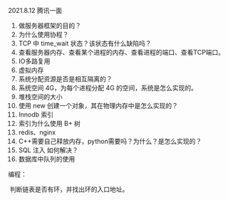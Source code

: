 2021.8.12   腾讯一面

1. 做服务器框架的目的？
2. 为什么使用协程？
3. TCP 中 time_wait 状态？该状态有什么缺陷吗？
4. 查看服务器内存、查看某个进程的内存、查看进程的端口、查看TCP端口。
5. IO多路复用
6. 虚拟内存
7. 系统分配资源是否是相互隔离的？
8. 系统空间 4G，为每个进程分配 4G 的空间，系统是怎么实现的。 
9. 堆栈空间的大小
10. 使用 new 创建一个对象，其在物理内存中是怎么实现的？
11. Innodb 索引
12. 索引为什么使用 B+ 树
13. redis、nginx
14. C++需要自己释放内存，python需要吗？为什么？是怎么实现的？
15. SQL 注入      如何解决？
16. 数据库中队列的使用



编程：

​	判断链表是否有环，并找出环的入口地址。